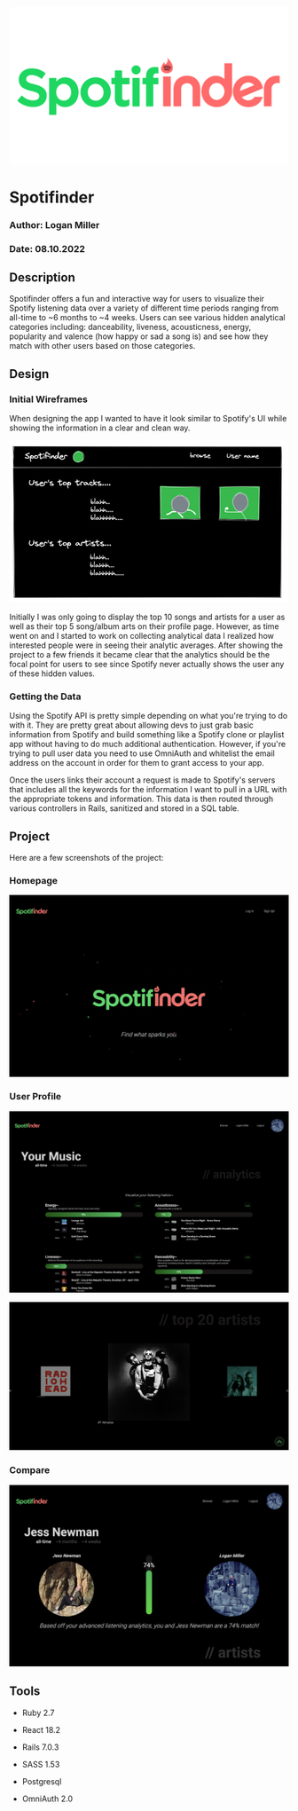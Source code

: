 
![Spotifinder Logo](https://raw.githubusercontent.com/logamill/Phase-5-Spotifinder/main/client/src/assets/logo.png?raw=true "Example Home Page")

# Spotifinder

### Author: Logan Miller
### Date: 08.10.2022

## Description 

Spotifinder offers a fun and interactive way for users to visualize their Spotify listening data over a variety of different time periods ranging from all-time to ~6 months to ~4 weeks. Users can see various hidden analytical categories including: danceability, liveness, acousticness, energy, popularity and valence (how happy or sad a song is) and see how they match with other users based on those categories. 

## Design 

### Initial Wireframes 
When designing the app I wanted to have it look similar to Spotify's UI while showing the information in a clear and clean way. 

![Wireframe Home](https://raw.githubusercontent.com/logamill/Phase-5-Spotifinder/main/client/src/assets/design1.jpg?raw=true "Wire Home")

Initially I was only going to display the top 10 songs and artists for a user as well as their top 5 song/album arts on their profile page. However, as time went on and I started to work on collecting analytical data I realized how interested people were in seeing their analytic averages. After showing the project to a few friends it became clear that the analytics should be the focal point for users to see since Spotify never actually shows the user any of these hidden values. 

### Getting the Data 
Using the Spotify API is pretty simple depending on what you're trying to do with it. They are pretty great about allowing devs to just grab basic information from Spotify and build something like a Spotify clone or playlist app without having to do much additional authentication. However, if you're trying to pull user data you need to use OmniAuth and whitelist the email address on the account in order for them to grant access to your app. 

Once the users links their account a request is made to Spotify's servers that includes all the keywords for the information I want to pull in a URL with the appropriate tokens and information. This data is then routed through various controllers in Rails, sanitized and stored in a SQL table. 

## Project 

Here are a few screenshots of the project:
### Homepage 

![Home page](https://raw.githubusercontent.com/logamill/Phase-5-Spotifinder/main/client/src/assets/home.jpg?raw=true "Home")

### User Profile  

![User Analytics](https://raw.githubusercontent.com/logamill/Phase-5-Spotifinder/main/client/src/assets/analytics.jpg?raw=true "Profile")

![User Top](https://raw.githubusercontent.com/logamill/Phase-5-Spotifinder/main/client/src/assets/top.jpg?raw=true "Top")

### Compare

![User Compare](https://raw.githubusercontent.com/logamill/Phase-5-Spotifinder/main/client/src/assets/compare.jpg?raw=true "Compare")


## Tools

* Ruby 2.7

* React 18.2

* Rails 7.0.3

* SASS 1.53

* Postgresql

* OmniAuth 2.0

### 

